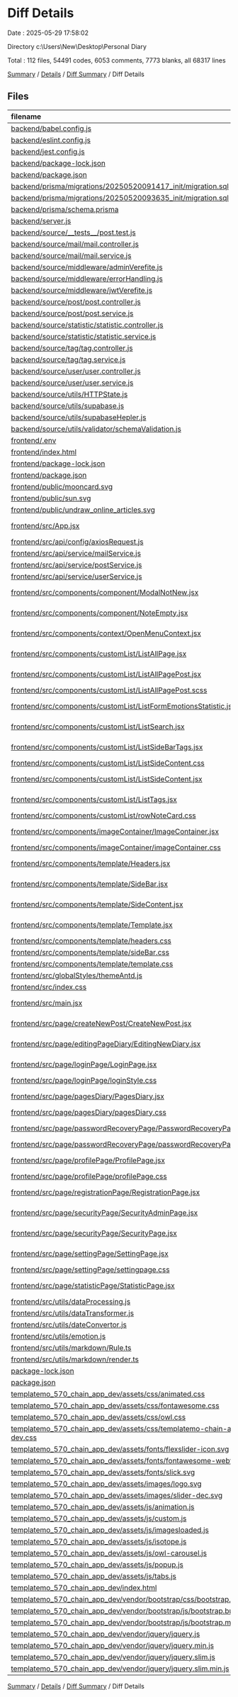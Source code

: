 # Diff Details

Date : 2025-05-29 17:58:02

Directory c:\\Users\\New\\Desktop\\Personal Diary

Total : 112 files,  54491 codes, 6053 comments, 7773 blanks, all 68317 lines

[Summary](results.md) / [Details](details.md) / [Diff Summary](diff.md) / Diff Details

## Files
| filename | language | code | comment | blank | total |
| :--- | :--- | ---: | ---: | ---: | ---: |
| [backend/babel.config.js](/backend/babel.config.js) | JavaScript | 5 | 0 | 0 | 5 |
| [backend/eslint.config.js](/backend/eslint.config.js) | JavaScript | 19 | 0 | 4 | 23 |
| [backend/jest.config.js](/backend/jest.config.js) | JavaScript | 5 | 1 | 1 | 7 |
| [backend/package-lock.json](/backend/package-lock.json) | JSON | 11,660 | 0 | 1 | 11,661 |
| [backend/package.json](/backend/package.json) | JSON | 43 | 0 | 1 | 44 |
| [backend/prisma/migrations/20250520091417\_init/migration.sql](/backend/prisma/migrations/20250520091417_init/migration.sql) | MS SQL | 48 | 15 | 19 | 82 |
| [backend/prisma/migrations/20250520093635\_init/migration.sql](/backend/prisma/migrations/20250520093635_init/migration.sql) | MS SQL | 1 | 1 | 1 | 3 |
| [backend/prisma/schema.prisma](/backend/prisma/schema.prisma) | Prisma | 66 | 0 | 15 | 81 |
| [backend/server.js](/backend/server.js) | JavaScript | 38 | 2 | 12 | 52 |
| [backend/source/\_\_tests\_\_/post.test.js](/backend/source/__tests__/post.test.js) | JavaScript | 189 | 0 | 45 | 234 |
| [backend/source/mail/mail.controller.js](/backend/source/mail/mail.controller.js) | JavaScript | 90 | 0 | 11 | 101 |
| [backend/source/mail/mail.service.js](/backend/source/mail/mail.service.js) | JavaScript | 42 | 0 | 7 | 49 |
| [backend/source/middleware/adminVerefite.js](/backend/source/middleware/adminVerefite.js) | JavaScript | 7 | 0 | 2 | 9 |
| [backend/source/middleware/errorHandling.js](/backend/source/middleware/errorHandling.js) | JavaScript | 11 | 0 | 1 | 12 |
| [backend/source/middleware/jwtVerefite.js](/backend/source/middleware/jwtVerefite.js) | JavaScript | 33 | 0 | 4 | 37 |
| [backend/source/post/post.controller.js](/backend/source/post/post.controller.js) | JavaScript | 211 | 0 | 23 | 234 |
| [backend/source/post/post.service.js](/backend/source/post/post.service.js) | JavaScript | 193 | 0 | 15 | 208 |
| [backend/source/statistic/statistic.controller.js](/backend/source/statistic/statistic.controller.js) | JavaScript | 24 | 0 | 5 | 29 |
| [backend/source/statistic/statistic.service.js](/backend/source/statistic/statistic.service.js) | JavaScript | 16 | 0 | 3 | 19 |
| [backend/source/tag/tag.controller.js](/backend/source/tag/tag.controller.js) | JavaScript | 38 | 0 | 4 | 42 |
| [backend/source/tag/tag.service.js](/backend/source/tag/tag.service.js) | JavaScript | 20 | 0 | 5 | 25 |
| [backend/source/user/user.controller.js](/backend/source/user/user.controller.js) | JavaScript | 264 | 0 | 28 | 292 |
| [backend/source/user/user.service.js](/backend/source/user/user.service.js) | JavaScript | 85 | 0 | 10 | 95 |
| [backend/source/utils/HTTPState.js](/backend/source/utils/HTTPState.js) | JavaScript | 5 | 0 | 0 | 5 |
| [backend/source/utils/supabase.js](/backend/source/utils/supabase.js) | JavaScript | 4 | 0 | 2 | 6 |
| [backend/source/utils/supabaseHepler.js](/backend/source/utils/supabaseHepler.js) | JavaScript | 15 | 0 | 3 | 18 |
| [backend/source/utils/validator/schemaValidation.js](/backend/source/utils/validator/schemaValidation.js) | JavaScript | 36 | 2 | 9 | 47 |
| [frontend/.env](/frontend/.env) | Properties | 1 | 0 | 0 | 1 |
| [frontend/index.html](/frontend/index.html) | HTML | 1 | 0 | 0 | 1 |
| [frontend/package-lock.json](/frontend/package-lock.json) | JSON | 4,762 | 0 | 0 | 4,762 |
| [frontend/package.json](/frontend/package.json) | JSON | 7 | 0 | 0 | 7 |
| [frontend/public/mooncard.svg](/frontend/public/mooncard.svg) | XML | 80 | 0 | 1 | 81 |
| [frontend/public/sun.svg](/frontend/public/sun.svg) | XML | 23 | 0 | 1 | 24 |
| [frontend/public/undraw\_online\_articles.svg](/frontend/public/undraw_online_articles.svg) | XML | 65 | 0 | 1 | 66 |
| [frontend/src/App.jsx](/frontend/src/App.jsx) | JavaScript JSX | 33 | 0 | 3 | 36 |
| [frontend/src/api/config/axiosRequest.js](/frontend/src/api/config/axiosRequest.js) | JavaScript | 14 | 0 | 3 | 17 |
| [frontend/src/api/service/mailService.js](/frontend/src/api/service/mailService.js) | JavaScript | 21 | 0 | 1 | 22 |
| [frontend/src/api/service/postService.js](/frontend/src/api/service/postService.js) | JavaScript | 22 | 0 | 3 | 25 |
| [frontend/src/api/service/userService.js](/frontend/src/api/service/userService.js) | JavaScript | 40 | 0 | 2 | 42 |
| [frontend/src/components/component/ModalNotNew.jsx](/frontend/src/components/component/ModalNotNew.jsx) | JavaScript JSX | 28 | 0 | 4 | 32 |
| [frontend/src/components/component/NoteEmpty.jsx](/frontend/src/components/component/NoteEmpty.jsx) | JavaScript JSX | 14 | 0 | 3 | 17 |
| [frontend/src/components/context/OpenMenuContext.jsx](/frontend/src/components/context/OpenMenuContext.jsx) | JavaScript JSX | 3 | 0 | 2 | 5 |
| [frontend/src/components/customList/ListAllPage.jsx](/frontend/src/components/customList/ListAllPage.jsx) | JavaScript JSX | 14 | 0 | 4 | 18 |
| [frontend/src/components/customList/ListAllPagePost.jsx](/frontend/src/components/customList/ListAllPagePost.jsx) | JavaScript JSX | 159 | 0 | 11 | 170 |
| [frontend/src/components/customList/ListAllPagePost.scss](/frontend/src/components/customList/ListAllPagePost.scss) | SCSS | 43 | 0 | 6 | 49 |
| [frontend/src/components/customList/ListFormEmotionsStatistic.jsx](/frontend/src/components/customList/ListFormEmotionsStatistic.jsx) | JavaScript JSX | 19 | 0 | 3 | 22 |
| [frontend/src/components/customList/ListSearch.jsx](/frontend/src/components/customList/ListSearch.jsx) | JavaScript JSX | 22 | 0 | 3 | 25 |
| [frontend/src/components/customList/ListSideBarTags.jsx](/frontend/src/components/customList/ListSideBarTags.jsx) | JavaScript JSX | 18 | 0 | 2 | 20 |
| [frontend/src/components/customList/ListSideContent.css](/frontend/src/components/customList/ListSideContent.css) | PostCSS | 16 | 0 | 3 | 19 |
| [frontend/src/components/customList/ListSideContent.jsx](/frontend/src/components/customList/ListSideContent.jsx) | JavaScript JSX | 48 | 0 | 9 | 57 |
| [frontend/src/components/customList/ListTags.jsx](/frontend/src/components/customList/ListTags.jsx) | JavaScript JSX | 10 | 0 | 2 | 12 |
| [frontend/src/components/customList/rowNoteCard.css](/frontend/src/components/customList/rowNoteCard.css) | PostCSS | 7 | 0 | 1 | 8 |
| [frontend/src/components/imageContainer/ImageContainer.jsx](/frontend/src/components/imageContainer/ImageContainer.jsx) | JavaScript JSX | 1 | 0 | 0 | 1 |
| [frontend/src/components/imageContainer/imageContainer.css](/frontend/src/components/imageContainer/imageContainer.css) | PostCSS | 41 | 0 | 8 | 49 |
| [frontend/src/components/template/Headers.jsx](/frontend/src/components/template/Headers.jsx) | JavaScript JSX | 7 | 8 | -2 | 13 |
| [frontend/src/components/template/SideBar.jsx](/frontend/src/components/template/SideBar.jsx) | JavaScript JSX | 13 | 1 | 0 | 14 |
| [frontend/src/components/template/SideContent.jsx](/frontend/src/components/template/SideContent.jsx) | JavaScript JSX | -19 | -10 | -1 | -30 |
| [frontend/src/components/template/Template.jsx](/frontend/src/components/template/Template.jsx) | JavaScript JSX | 14 | 0 | 1 | 15 |
| [frontend/src/components/template/headers.css](/frontend/src/components/template/headers.css) | PostCSS | 144 | 0 | 30 | 174 |
| [frontend/src/components/template/sideBar.css](/frontend/src/components/template/sideBar.css) | PostCSS | -16 | 0 | -3 | -19 |
| [frontend/src/components/template/template.css](/frontend/src/components/template/template.css) | PostCSS | 30 | 0 | 4 | 34 |
| [frontend/src/globalStyles/themeAntd.js](/frontend/src/globalStyles/themeAntd.js) | JavaScript | 44 | 0 | 1 | 45 |
| [frontend/src/index.css](/frontend/src/index.css) | PostCSS | 8 | 0 | 2 | 10 |
| [frontend/src/main.jsx](/frontend/src/main.jsx) | JavaScript JSX | 14 | 6 | 1 | 21 |
| [frontend/src/page/createNewPost/CreateNewPost.jsx](/frontend/src/page/createNewPost/CreateNewPost.jsx) | JavaScript JSX | 10 | 0 | -2 | 8 |
| [frontend/src/page/editingPageDiary/EditingNewDiary.jsx](/frontend/src/page/editingPageDiary/EditingNewDiary.jsx) | JavaScript JSX | 14 | 0 | 4 | 18 |
| [frontend/src/page/loginPage/LoginPage.jsx](/frontend/src/page/loginPage/LoginPage.jsx) | JavaScript JSX | 2 | 0 | 0 | 2 |
| [frontend/src/page/loginPage/loginStyle.css](/frontend/src/page/loginPage/loginStyle.css) | PostCSS | 4 | 0 | -1 | 3 |
| [frontend/src/page/pagesDiary/PagesDiary.jsx](/frontend/src/page/pagesDiary/PagesDiary.jsx) | JavaScript JSX | -79 | 0 | -8 | -87 |
| [frontend/src/page/pagesDiary/pagesDiary.css](/frontend/src/page/pagesDiary/pagesDiary.css) | PostCSS | 65 | 0 | 20 | 85 |
| [frontend/src/page/passwordRecoveryPage/PasswordRecoveryPage.jsx](/frontend/src/page/passwordRecoveryPage/PasswordRecoveryPage.jsx) | JavaScript JSX | 86 | 0 | 15 | 101 |
| [frontend/src/page/passwordRecoveryPage/passwordRecoveryPage.css](/frontend/src/page/passwordRecoveryPage/passwordRecoveryPage.css) | PostCSS | 6 | 0 | 0 | 6 |
| [frontend/src/page/profilePage/ProfilePage.jsx](/frontend/src/page/profilePage/ProfilePage.jsx) | JavaScript JSX | 114 | 0 | 9 | 123 |
| [frontend/src/page/profilePage/profilePage.css](/frontend/src/page/profilePage/profilePage.css) | PostCSS | 6 | 0 | 2 | 8 |
| [frontend/src/page/registrationPage/RegistrationPage.jsx](/frontend/src/page/registrationPage/RegistrationPage.jsx) | JavaScript JSX | 11 | -27 | -1 | -17 |
| [frontend/src/page/securityPage/SecurityAdminPage.jsx](/frontend/src/page/securityPage/SecurityAdminPage.jsx) | JavaScript JSX | 16 | 0 | 3 | 19 |
| [frontend/src/page/securityPage/SecurityPage.jsx](/frontend/src/page/securityPage/SecurityPage.jsx) | JavaScript JSX | 4 | 0 | 1 | 5 |
| [frontend/src/page/settingPage/SettingPage.jsx](/frontend/src/page/settingPage/SettingPage.jsx) | JavaScript JSX | 62 | 5 | 7 | 74 |
| [frontend/src/page/settingPage/settingpage.css](/frontend/src/page/settingPage/settingpage.css) | PostCSS | 37 | 0 | 3 | 40 |
| [frontend/src/page/statisticPage/StatisticPage.jsx](/frontend/src/page/statisticPage/StatisticPage.jsx) | JavaScript JSX | 64 | 0 | 12 | 76 |
| [frontend/src/utils/dataProcessing.js](/frontend/src/utils/dataProcessing.js) | JavaScript | 6 | 5 | 0 | 11 |
| [frontend/src/utils/dataTransformer.js](/frontend/src/utils/dataTransformer.js) | JavaScript | 16 | 0 | 1 | 17 |
| [frontend/src/utils/dateConvertor.js](/frontend/src/utils/dateConvertor.js) | JavaScript | -2 | 0 | 0 | -2 |
| [frontend/src/utils/emotion.js](/frontend/src/utils/emotion.js) | JavaScript | 47 | 0 | 0 | 47 |
| [frontend/src/utils/markdown/Rule.ts](/frontend/src/utils/markdown/Rule.ts) | TypeScript | 0 | -1 | 0 | -1 |
| [frontend/src/utils/markdown/render.ts](/frontend/src/utils/markdown/render.ts) | TypeScript | 0 | 0 | 1 | 1 |
| [package-lock.json](/package-lock.json) | JSON | 38 | 0 | 1 | 39 |
| [package.json](/package.json) | JSON | 5 | 0 | 1 | 6 |
| [templatemo\_570\_chain\_app\_dev/assets/css/animated.css](/templatemo_570_chain_app_dev/assets/css/animated.css) | PostCSS | 2,655 | 10 | 494 | 3,159 |
| [templatemo\_570\_chain\_app\_dev/assets/css/fontawesome.css](/templatemo_570_chain_app_dev/assets/css/fontawesome.css) | PostCSS | 2,327 | 10 | 1 | 2,338 |
| [templatemo\_570\_chain\_app\_dev/assets/css/owl.css](/templatemo_570_chain_app_dev/assets/css/owl.css) | PostCSS | 146 | 26 | 14 | 186 |
| [templatemo\_570\_chain\_app\_dev/assets/css/templatemo-chain-app-dev.css](/templatemo_570_chain_app_dev/assets/css/templatemo-chain-app-dev.css) | PostCSS | 1,832 | 100 | 287 | 2,219 |
| [templatemo\_570\_chain\_app\_dev/assets/fonts/flexslider-icon.svg](/templatemo_570_chain_app_dev/assets/fonts/flexslider-icon.svg) | XML | 19 | 0 | 0 | 19 |
| [templatemo\_570\_chain\_app\_dev/assets/fonts/fontawesome-webfont.svg](/templatemo_570_chain_app_dev/assets/fonts/fontawesome-webfont.svg) | XML | 565 | 0 | 0 | 565 |
| [templatemo\_570\_chain\_app\_dev/assets/fonts/slick.svg](/templatemo_570_chain_app_dev/assets/fonts/slick.svg) | XML | 13 | 0 | 2 | 15 |
| [templatemo\_570\_chain\_app\_dev/assets/images/logo.svg](/templatemo_570_chain_app_dev/assets/images/logo.svg) | XML | 14 | 0 | 1 | 15 |
| [templatemo\_570\_chain\_app\_dev/assets/images/slider-dec.svg](/templatemo_570_chain_app_dev/assets/images/slider-dec.svg) | XML | 58 | 0 | 1 | 59 |
| [templatemo\_570\_chain\_app\_dev/assets/js/animation.js](/templatemo_570_chain_app_dev/assets/js/animation.js) | JavaScript | 168 | 0 | 26 | 194 |
| [templatemo\_570\_chain\_app\_dev/assets/js/custom.js](/templatemo_570_chain_app_dev/assets/js/custom.js) | JavaScript | 152 | 11 | 38 | 201 |
| [templatemo\_570\_chain\_app\_dev/assets/js/imagesloaded.js](/templatemo_570_chain_app_dev/assets/js/imagesloaded.js) | JavaScript | 318 | 95 | 84 | 497 |
| [templatemo\_570\_chain\_app\_dev/assets/js/isotope.js](/templatemo_570_chain_app_dev/assets/js/isotope.js) | JavaScript | 2 | 9 | 1 | 12 |
| [templatemo\_570\_chain\_app\_dev/assets/js/owl-carousel.js](/templatemo_570_chain_app_dev/assets/js/owl-carousel.js) | JavaScript | 2,002 | 958 | 488 | 3,448 |
| [templatemo\_570\_chain\_app\_dev/assets/js/popup.js](/templatemo_570_chain_app_dev/assets/js/popup.js) | JavaScript | 2 | 2 | 1 | 5 |
| [templatemo\_570\_chain\_app\_dev/assets/js/tabs.js](/templatemo_570_chain_app_dev/assets/js/tabs.js) | JavaScript | 12,597 | 1,598 | 2,387 | 16,582 |
| [templatemo\_570\_chain\_app\_dev/index.html](/templatemo_570_chain_app_dev/index.html) | HTML | 165 | 90 | 20 | 275 |
| [templatemo\_570\_chain\_app\_dev/vendor/bootstrap/css/bootstrap.min.css](/templatemo_570_chain_app_dev/vendor/bootstrap/css/bootstrap.min.css) | PostCSS | 6 | 1 | 0 | 7 |
| [templatemo\_570\_chain\_app\_dev/vendor/bootstrap/js/bootstrap.bundle.min.js](/templatemo_570_chain_app_dev/vendor/bootstrap/js/bootstrap.bundle.min.js) | JavaScript | 1 | 6 | 0 | 7 |
| [templatemo\_570\_chain\_app\_dev/vendor/bootstrap/js/bootstrap.min.js](/templatemo_570_chain_app_dev/vendor/bootstrap/js/bootstrap.min.js) | JavaScript | 1 | 6 | 0 | 7 |
| [templatemo\_570\_chain\_app\_dev/vendor/jquery/jquery.js](/templatemo_570_chain_app_dev/vendor/jquery/jquery.js) | JavaScript | 6,689 | 1,725 | 1,951 | 10,365 |
| [templatemo\_570\_chain\_app\_dev/vendor/jquery/jquery.min.js](/templatemo_570_chain_app_dev/vendor/jquery/jquery.min.js) | JavaScript | 1 | 1 | 0 | 2 |
| [templatemo\_570\_chain\_app\_dev/vendor/jquery/jquery.slim.js](/templatemo_570_chain_app_dev/vendor/jquery/jquery.slim.js) | JavaScript | 5,306 | 1,396 | 1,568 | 8,270 |
| [templatemo\_570\_chain\_app\_dev/vendor/jquery/jquery.slim.min.js](/templatemo_570_chain_app_dev/vendor/jquery/jquery.slim.min.js) | JavaScript | 1 | 1 | 1 | 3 |

[Summary](results.md) / [Details](details.md) / [Diff Summary](diff.md) / Diff Details